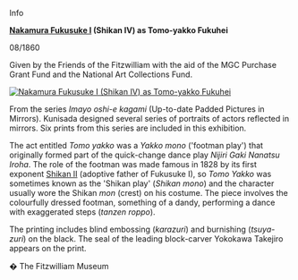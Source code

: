 Info

**[Nakamura Fukusuke I](Group21.htm) (Shikan IV) as Tomo-yakko Fukuhei**

08/1860

Given by the Friends of the Fitzwilliam with the aid of the MGC Purchase Grant Fund and the National Art Collections Fund.

[![Nakamura Fukusuke I (Shikan IV) as Tomo-yakko Fukuhei](P.83-1999_small.jpg)](KUN/kunp83.htm)

From the series _Imayo oshi-e kagami_ (Up-to-date Padded Pictures in Mirrors). Kunisada designed several series of portraits of actors reflected in mirrors. Six prints from this series are included in this exhibition.

The act entitled _Tomo yakko_ was a _Yakko mono_ ('footman play') that originally formed part of the quick-change dance play _Nijiri Gaki Nanatsu Iroha_. The role of the footman was made famous in 1828 by its first exponent [Shikan II](Group20.htm) (adoptive father of Fukusuke I), so _Tomo Yakko_ was sometimes known as the 'Shikan play' (_Shikan mono_) and the character usually wore the Shikan _mon_ (crest) on his costume. The piece involves the colourfully dressed footman, something of a dandy, performing a dance with exaggerated steps (_tanzen roppo_).

The printing includes blind embossing (_karazuri_) and burnishing (_tsuya-zuri_) on the black. The seal of the leading block-carver Yokokawa Takejiro appears on the print.


� The Fitzwilliam Museum
